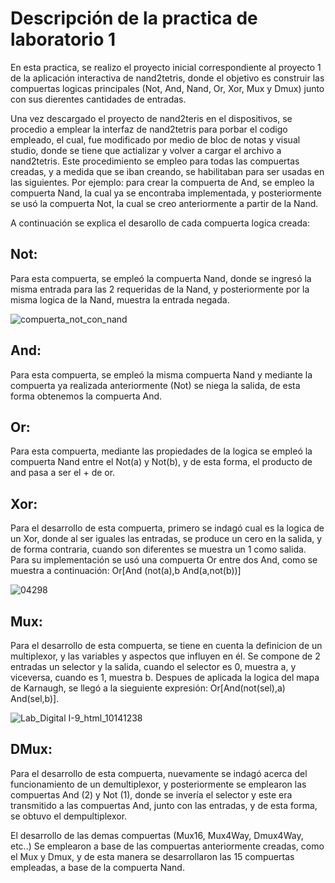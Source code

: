 # Descripción de la practica de laboratorio 1

En esta practica, se realizo el proyecto inicial correspondiente al proyecto 1 de la aplicación interactiva de nand2tetris,
donde el objetivo es construir las compuertas logicas principales (Not, And, Nand, Or, Xor, Mux y Dmux) junto con sus dierentes 
cantidades de entradas.

Una vez descargado el proyecto de nand2teris en el dispositivos, se procedio a emplear la interfaz de nand2tetris para porbar el codigo empleado, el cual, fue modificado por medio de bloc de notas y visual studio, donde se tiene que actializar y volver a cargar el archivo a nand2tetris. Este procedimiento se empleo para todas las compuertas creadas, y a medida que se iban creando, se habilitaban para ser usadas en las siguientes. Por ejemplo: para crear la compuerta de And, se empleo la compuerta Nand, la cual ya se encontraba implementada, y posteriormente se usó la compuerta Not, la cual se creo anteriormente a partir de la Nand.

A continuación se explica el desarollo de cada compuerta logica creada:

## Not:

Para esta compuerta, se empleó la compuerta Nand, donde se ingresó la misma entrada para las 2 requeridas de la Nand, y posteriormente por la misma logica de la Nand, muestra la entrada negada.

![compuerta_not_con_nand](https://github.com/JuanSepu18/Grupo-Aval/assets/129451318/e8708a50-8426-49af-aa3f-2b2cf4614172)


## And:

Para esta compuerta, se empleó la misma compuerta Nand y mediante la compuerta ya realizada anteriormente (Not) se niega la salida, de esta forma obtenemos la compuerta And.

## Or:

Para esta compuerta, mediante las propiedades de la logica se empleó la compuerta Nand entre el Not(a) y Not(b), y de esta forma, el producto de and pasa a ser el + de or.

## Xor:

Para el desarrollo de esta compuerta, primero se indagó cual es la logica de un Xor, donde al ser iguales las entradas, se produce un cero en la salida, y de forma contraria, cuando son diferentes se muestra un 1 como salida. Para su implementación se usó una compuerta Or entre dos And, como se muestra a continuación: Or[And (not(a),b   And(a,not(b))]

![04298](https://github.com/JuanSepu18/Grupo-Aval/assets/129451318/070718b4-44f7-423f-8d3a-3a460875f9df)


## Mux:

Para el desarrollo de esta compuerta, se tiene en cuenta la definicion de un multiplexor, y las variables y aspectos que influyen en él. Se compone de 2 entradas un selector y la salida, cuando el selector es 0, muestra a, y viceversa, cuando es 1, muestra b. Despues de aplicada la logica del mapa de Karnaugh, se llegó a la sieguiente expresión: Or[And(not(sel),a)   And(sel,b)].

![Lab_Digital I-9_html_10141238](https://github.com/JuanSepu18/Grupo-Aval/assets/129451318/a6a86fce-5ab9-4d3f-92d8-cb44fb9471cc)

## DMux:

Para el desarrollo de esta compuerta, nuevamente se indagó acerca del funcionamiento de un demultiplexor, y posteriormente se emplearon las compuertas And (2) y Not (1), donde se invería el selector y este era transmitido a las compuertas And, junto con las entradas, y de esta forma, se obtuvo el dempultiplexor.



El desarrollo de las demas compuertas (Mux16, Mux4Way, Dmux4Way, etc..) Se emplearon a base de las compuertas anteriormente creadas, como el Mux y Dmux, y de esta manera se desarrollaron las 15 compuertas empleadas, a base de la compuerta Nand.
